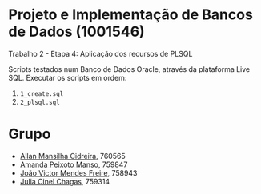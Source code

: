 # Projeto e Implementação de Bancos de Dados (1001546)
Trabalho 2 - Etapa 4: Aplicação dos recursos de PLSQL

Scripts testados num Banco de Dados Oracle, através da plataforma Live SQL. Executar os scripts em ordem:
1. `1_create.sql`
2. `2_plsql.sql`

# Grupo
- [Allan Mansilha Cidreira](https://github.com/AllanMansilha), 760565
- [Amanda Peixoto Manso](https://github.com/amandapmn), 759847
- [João Victor Mendes Freire](https://github.com/joaovicmendes), 758943
- [Julia Cinel Chagas](https://github.com/jcinel), 759314
